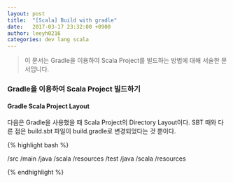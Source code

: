 ```yaml
---
layout: post
title:  "[Scala] Build with gradle"
date:   2017-03-17 23:32:00 +0900
author: leeyh0216
categories: dev lang scala
---
```


> 이 문서는 Gradle을 이용하여 Scala Project를 빌드하는 방법에 대해 서술한 문서입니다.

### Gradle을 이용하여 Scala Project 빌드하기

#### Gradle Scala Project Layout
다음은 Gradle을 사용했을 때 Scala Project의 Directory Layout이다.
SBT 때와 다른 점은 build.sbt 파일이 build.gradle로 변경되었다는 것 뿐이다.

{% highlight bash %}

/src
	/main
		/java
		/scala
		/resources
	/test
		/java
		/scala
		/resources

{% endhighlight %}
